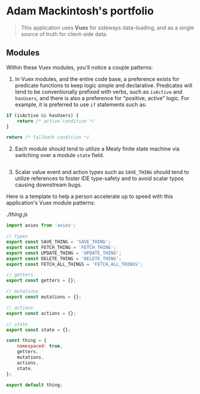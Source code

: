 # Adam Mackintosh's portfolio

> This application uses **Vuex** for sideways data-loading, and as a single source of truth for client-side data.

## Modules

Within these Vuex modules, you'll notice a couple patterns:

1. In Vuex modules, and the entire code base, a preference exists for predicate functions to keep logic simple and declarative. Predicates will tend to be conventionally prefixed with verbs, such as `isActive` and `hasUsers`, and there is also a preference for "positive, active" logic. For example, it is preferred to use `if` statements such as:

``` javascript
if (isActive && hasUsers) {
    return /* active condition */
}

return /* fallback condition */
```

2. Each module should tend to utilize a Mealy finite state machine via switching over a module `state` field.

``` javascript

```

3. Scalar value event and action types such as `SAVE_THING` should tend to utilize references to foster IDE type-safety and to avoid scalar typos causing downstream bugs.

Here is a template to help a person accelerate up to speed with this application's Vuex module patterns:

*./thing.js*

``` javascript
import axios from 'axios';

// types
export const SAVE_THING = 'SAVE_THING';
export const FETCH_THING = 'FETCH_THING';
export const UPDATE_THING = 'UPDATE_THING';
export const DELETE_THING = 'DELETE_THING';
export const FETCH_ALL_THINGS = 'FETCH_ALL_THINGS';

// getters
export const getters = {};

// mutations
export const mutations = {};

// actions
export const actions = {};

// state
export const state = {};

const thing = {
    namespaced: true,
    getters,
    mutations,
    actions,
    state,
};

export default thing;
```
